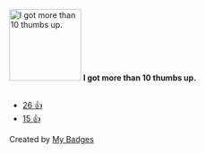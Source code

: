 <img src="https://my-badges.github.io/my-badges/thumbs-up-10.png" alt="I got more than 10 thumbs up." title="I got more than 10 thumbs up." width="128">
<strong>I got more than 10 thumbs up.</strong>
<br><br>

* <a href="https://github.com/rust-lang/cargo/issues/11354">26 👍</a>
* <a href="https://github.com/rust-lang/rfcs/pull/3442">15 👍</a>


Created by <a href="https://github.com/my-badges/my-badges">My Badges</a>